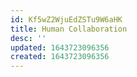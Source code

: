 ```yaml
---
id: Kf5wZ2WjuEdZSTu9W6aHK
title: Human Collaboration
desc: ''
updated: 1643723096356
created: 1643723096356
---
```


